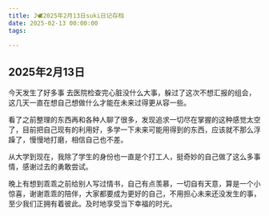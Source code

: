 ```yaml
---
title: J🕊️2025年2月13日suki日记存档
date: 2025-02-13 00:00:00
tags:

---
```


## 2025年2月13日

今天发生了好多事
去医院检查完心脏没什么大事，躲过了这次不想汇报的组会，这几天一直在想自己想做什么才能在未来过得更从容一些。

看了之前整理的东西再和各种人聊了很多，发现追求一切尽在掌握的这种感觉太空了，目前把自己现有的利用好，多学一下未来可能用得到的东西，应该就不那么浮躁了，慢慢地打磨，相信自己也不差。

从大学到现在，我除了学生的身份也一直是个打工人，挺奇妙的自己做了这么多事情，感谢过去的勇敢尝试。

晚上有想到乖乖之前给别人写过情书，自己有点羡慕，一切自有天意，算是一个小惊喜，谢谢乖乖的陪伴，大家都要成为更好的自己，不用担心未来还没发生的事，至少我们正拥有着彼此。及时地享受当下幸福的时光。
